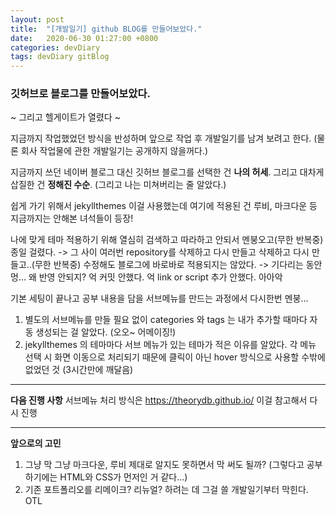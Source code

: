 ```yaml
---
layout: post
title:  "[개발일기] github BLOG를 만들어보았다."
date:   2020-06-30 01:27:00 +0800
categories: devDiary
tags: devDiary gitBlog
---
```


### 깃허브로 블로그를 만들어보았다.
~ 그리고 헬게이트가 열렸다 ~

지금까지 작업했었던 방식을 반성하며 앞으로 작업 후 개발일기를 남겨 보려고 한다.
(물론 회사 작업물에 관한 개발일기는 공개하지 않을꺼다.)

지금까지 쓰던 네이버 블로그 대신 깃허브 블로그를 선택한 건 **나의 허세**.
그리고 대차게 삽질한 건 **정해진 수순**.
(그리고 나는 미쳐버리는 줄 알았다.)

쉽게 가기 위해서 jekyllthemes 이걸 사용했는데 
여기에 적용된 건 루비, 마크다운 등 지금까지는 안해본 녀석들이 등장!

나에 맞게 테마 적용하기 위해 열심히 검색하고 따라하고 안되서 멘붕오고(무한 반복중) 종일 걸렸다. 
-> 그 사이 여러번 repository를 삭제하고 다시 만들고 삭제하고 다시 만들고..(무한 반복중)
수정해도 블로그에 바로바로 적용되지는 않았다. 
-> 기다리는 동안 멍... 왜 반영 안되지? 억 커밋 안했다. 억 link or script 추가 안했다. 아아악

기본 세팅이 끝나고 공부 내용을 담을 서브메뉴를 만드는 과정에서 다시한번 멘붕...
1) 별도의 서브메뉴를 만들 필요 없이 categories 와 tags 는 내가 추가할 때마다 자동 생성되는 걸 알았다. (오오~ 어메이징!)
2) jekyllthemes 의 테마마다 서브 메뉴가 있는 테마가 적은 이유를 알았다.
   각 메뉴 선택 시 화면 이동으로 처리되기 때문에 클릭이 아닌 hover 방식으로 사용할 수밖에 없었던 것 (3시간만에 깨달음)
   
-----------------------------------
**다음 진행 사항**
서브메뉴 처리 방식은 https://theorydb.github.io/ 이걸 참고해서 다시 진행

------------------------------------
**앞으로의 고민** 
1) 그냥 막 그냥 마크다운, 루비 제대로 알지도 못하면서 막 써도 될까? 
   (그렇다고 공부하기에는 HTML와 CSS가 먼저인 거 같다...)
2) 기존 포트폴리오를 리메이크? 리뉴얼? 하려는 데 그걸 쓸 개발일기부터 막힌다. OTL 


